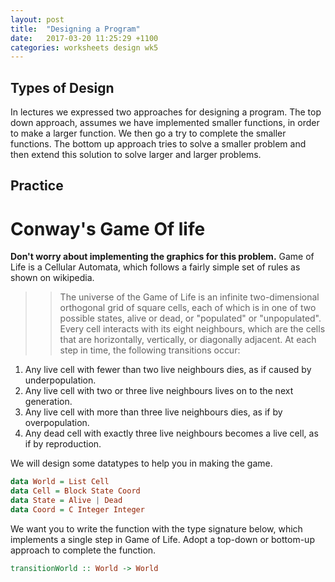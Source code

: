 ```yaml
---
layout: post
title:  "Designing a Program"
date:   2017-03-20 11:25:29 +1100
categories: worksheets design wk5
---
```


## Types of Design
In lectures we expressed two approaches for designing a program. The top down approach, assumes we have implemented smaller functions, in order to make a larger function. We then go a try to complete the smaller functions. The bottom up approach tries to solve a smaller problem and then extend this solution to solve larger and larger problems.

## Practice

# Conway's Game Of life
**Don't worry about implementing the graphics for this problem.**
Game of Life is a Cellular Automata, which follows a fairly simple set of rules as shown on wikipedia.

>> The universe of the Game of Life is an infinite two-dimensional orthogonal grid of square cells, each of which is in one of two possible states, alive or dead, or "populated" or "unpopulated". Every cell interacts with its eight neighbours, which are the cells that are horizontally, vertically, or diagonally adjacent. At each step in time, the following transitions occur:

>>
1. Any live cell with fewer than two live neighbours dies, as if caused by underpopulation.
2. Any live cell with two or three live neighbours lives on to the next generation.
3. Any live cell with more than three live neighbours dies, as if by overpopulation.
4. Any dead cell with exactly three live neighbours becomes a live cell, as if by reproduction.

We will design some datatypes to help you in making the game.

```haskell
data World = List Cell
data Cell = Block State Coord
data State = Alive | Dead
data Coord = C Integer Integer
```

We want you to write the function with the type signature below, which implements a single step in Game of Life. Adopt a top-down or bottom-up approach to complete the function.

```haskell
transitionWorld :: World -> World
```
